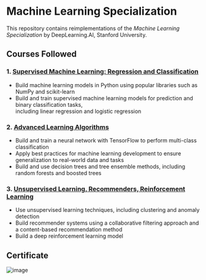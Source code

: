 # Machine Learning Specialization

This repository contains reimplementations of the *Machine Learning Specialization* by DeepLearning.AI, Stanford University.

## Courses Followed

### 1. [Supervised Machine Learning: Regression and Classification](./01_supervised_learning)
- Build machine learning models in Python using popular libraries such as NumPy and scikit-learn  
- Build and train supervised machine learning models for prediction and binary classification tasks,  
  including linear regression and logistic regression

### 2. [Advanced Learning Algorithms](./02_advanced_algorithms)
- Build and train a neural network with TensorFlow to perform multi-class classification  
- Apply best practices for machine learning development to ensure generalization to real-world data and tasks  
- Build and use decision trees and tree ensemble methods, including random forests and boosted trees

### 3. [Unsupervised Learning, Recommenders, Reinforcement Learning](./03_unsupervised_learning)
- Use unsupervised learning techniques, including clustering and anomaly detection  
- Build recommender systems using a collaborative filtering approach and a content-based recommendation method  
- Build a deep reinforcement learning model

## Certificate
![image](https://github.com/user-attachments/assets/399aef94-946c-4974-ad6f-b26570b94cf2)
